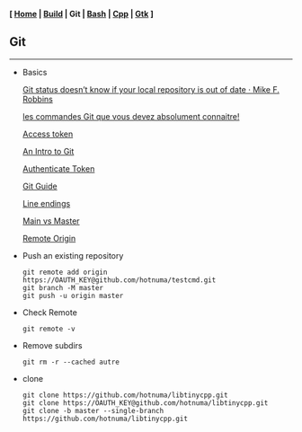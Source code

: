 **[ [Home](00-Home.html) | [Build](01-Build.html) | Git | [Bash](02-Bash.html) | [Cpp](03-Cpp.html) | [Gtk](05-Gtk.html) ]**

## Git

---

* Basics

    [Git status doesn’t know if your local repository is out of date · Mike F. Robbins](https://mikefrobbins.com/2016/02/18/git-status-doesnt-know-if-your-local-repository-is-out-of-date/)

    [les commandes Git que vous devez absolument connaitre!](https://www.hostinger.fr/tutoriels/commandes-git)

    [Access token](https://docs.github.com/en/github/authenticating-to-github/creating-a-personal-access-token)

    [An Intro to Git](https://product.hubspot.com/blog/git-and-github-tutorial-for-beginners)

    [Authenticate Token](https://stackoverflow.com/questions/18935539/authenticate-with-github-using-a-token)

    [Git Guide](https://github.com/git-guides/)

    [Line endings](https://docs.github.com/en/github/getting-started-with-github/configuring-git-to-handle-line-endings)

    [Main vs Master](https://stackoverflow.com/questions/64249491/difference-between-main-branch-and-master-branch-in-github)

    [Remote Origin](https://stackoverflow.com/questions/6565357/git-push-requires-username-and-password)

* Push an existing repository
    
    ```
    git remote add origin https://OAUTH_KEY@github.com/hotnuma/testcmd.git
    git branch -M master
    git push -u origin master
    ```

* Check Remote

    ```
    git remote -v
    ```

* Remove subdirs

    ```
    git rm -r --cached autre
    ```

* clone

    ```
    git clone https://github.com/hotnuma/libtinycpp.git
    git clone https://OAUTH_KEY@github.com/hotnuma/libtinycpp.git
    git clone -b master --single-branch https://github.com/hotnuma/libtinycpp.git
    ```

